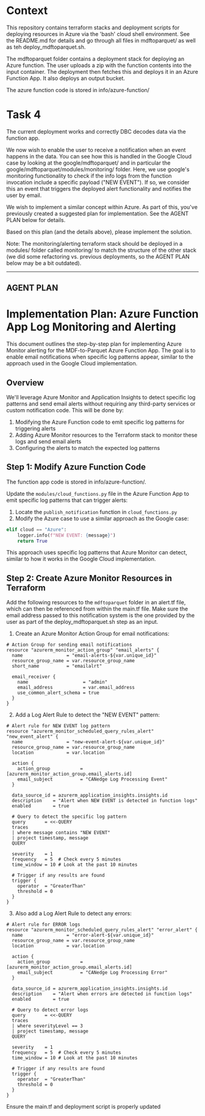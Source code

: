 # Context
This repository contains terraform stacks and deployment scripts for deploying resources in Azure via the 'bash' cloud shell environment. See the README.md for details and go through all files in mdftoparquet/ as well as teh deploy_mdftoparquet.sh.

The mdftoparquet folder contains a deployment stack for deploying an Azure function. The user uploads a zip with the function contents into the input container. The deployment then fetches this and deploys it in an Azure Function App. It also deploys an output bucket.

The azure function code is stored in info/azure-function/

# Task 4
The current deployment works and correctly DBC decodes data via the function app.

We now wish to enable the user to receive a notification when an event happens in the data. You can see how this is handled in the Google Cloud case by looking at the google/mdftoparquet/ and in particular the google/mdftoparquet/modules/monitoring/ folder. Here, we use google's monitoring functionality to check if the info logs from the function invocation include a specific payload ("NEW EVENT"). If so, we consider this an event that triggers the deployed alert functionality and notifies the user by email.

We wish to implement a similar concept within Azure. As part of this, you've previously created a suggested plan for implementation. See the AGENT PLAN below for details.

Based on this plan (and the details above), please implement the solution.

Note: The monitoring/alerting terraform stack should be deployed in a modules/ folder called monitoring/ to match the structure of the other stack (we did some refactoring vs. previous deployments, so the AGENT PLAN below may be a bit outdated).

--------------

## AGENT PLAN

# Implementation Plan: Azure Function App Log Monitoring and Alerting

This document outlines the step-by-step plan for implementing Azure Monitor alerting for the MDF-to-Parquet Azure Function App. The goal is to enable email notifications when specific log patterns appear, similar to the approach used in the Google Cloud implementation.

## Overview

We'll leverage Azure Monitor and Application Insights to detect specific log patterns and send email alerts without requiring any third-party services or custom notification code. This will be done by:

1. Modifying the Azure Function code to emit specific log patterns for triggering alerts
2. Adding Azure Monitor resources to the Terraform stack to monitor these logs and send email alerts
3. Configuring the alerts to match the expected log patterns

## Step 1: Modify Azure Function Code

The function app code is stored in info/azure-function/.

Update the `modules/cloud_functions.py` file in the Azure Function App to emit specific log patterns that can trigger alerts:

1. Locate the `publish_notification` function in `cloud_functions.py`
2. Modify the Azure case to use a similar approach as the Google case:

```python
elif cloud == "Azure":
    logger.info(f"NEW EVENT: {message}")
    return True
```

This approach uses specific log patterns that Azure Monitor can detect, similar to how it works in the Google Cloud implementation.

## Step 2: Create Azure Monitor Resources in Terraform

Add the following resources to the `mdftoparquet` folder in an alert.tf file, which can then be referenced from within the main.tf file. Make sure the email address passed to this notification system is the one provided by the user as part of the deploy_mdftoparquet.sh step as an input.

1. Create an Azure Monitor Action Group for email notifications:

```hcl
# Action Group for sending email notifications
resource "azurerm_monitor_action_group" "email_alerts" {
  name                = "email-alerts-${var.unique_id}"
  resource_group_name = var.resource_group_name
  short_name          = "emailalrt"

  email_receiver {
    name                    = "admin"
    email_address           = var.email_address
    use_common_alert_schema = true
  }
}
```

2. Add a Log Alert Rule to detect the "NEW EVENT" pattern:

```hcl
# Alert rule for NEW EVENT log pattern
resource "azurerm_monitor_scheduled_query_rules_alert" "new_event_alert" {
  name                = "new-event-alert-${var.unique_id}"
  resource_group_name = var.resource_group_name
  location            = var.location

  action {
    action_group           = [azurerm_monitor_action_group.email_alerts.id]
    email_subject          = "CANedge Log Processing Event"
  }

  data_source_id = azurerm_application_insights.insights.id
  description    = "Alert when NEW EVENT is detected in function logs"
  enabled        = true

  # Query to detect the specific log pattern
  query       = <<-QUERY
  traces
  | where message contains "NEW EVENT"
  | project timestamp, message
  QUERY
  
  severity    = 1
  frequency   = 5  # Check every 5 minutes
  time_window = 10 # Look at the past 10 minutes
  
  # Trigger if any results are found
  trigger {
    operator  = "GreaterThan"
    threshold = 0
  }
}
```

3. Also add a Log Alert Rule to detect any errors:

```hcl
# Alert rule for ERROR logs
resource "azurerm_monitor_scheduled_query_rules_alert" "error_alert" {
  name                = "error-alert-${var.unique_id}"
  resource_group_name = var.resource_group_name
  location            = var.location

  action {
    action_group           = [azurerm_monitor_action_group.email_alerts.id]
    email_subject          = "CANedge Log Processing Error"
  }

  data_source_id = azurerm_application_insights.insights.id
  description    = "Alert when errors are detected in function logs"
  enabled        = true

  # Query to detect error logs
  query       = <<-QUERY
  traces
  | where severityLevel == 3
  | project timestamp, message
  QUERY
  
  severity    = 1
  frequency   = 5  # Check every 5 minutes
  time_window = 10 # Look at the past 10 minutes
  
  # Trigger if any results are found
  trigger {
    operator  = "GreaterThan"
    threshold = 0
  }
}
```


Ensure the main.tf and deployment script is properly updated